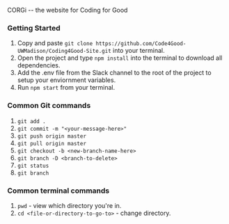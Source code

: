CORGi -- the website for Coding for Good

### Getting Started
  1. Copy and paste `git clone https://github.com/Code4Good-UWMadison/Coding4Good-Site.git` into your terminal.
  2. Open the project and type `npm install` into the terminal to download all dependencies.
  3. Add the .env file from the Slack channel to the root of the project to setup your enviornment variables. 
  4. Run `npm start` from your terminal.
  
### Common Git commands
  1. `git add .`
  2. `git commit -m "<your-message-here>"`
  3. `git push origin master`
  4. `git pull origin master`
  5. `git checkout -b <new-branch-name-here>`
  6. `git branch -D <branch-to-delete>`
  7. `git status`
  8. `git branch`
  
### Common terminal commands
  1. `pwd` - view which directory you're in.
  2. `cd <file-or-directory-to-go-to>` - change directory.
